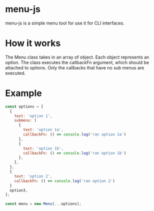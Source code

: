 # menu-js

menu-js is a simple menu tool for use it for CLI interfaces.

# How it works

The Menu class takes in an array of object. Each object represents an option.
The class executes the callbackFn argument, which should be attached to options. Only the callbacks that have no sub menus are executed.

# Example

```js
const options = [
  {
    text: 'option 1',
    submenu: [
      {
        text: 'option 1a',
        callbackFn: () => console.log('ran option 1a')
      },
      {
        text: 'option 1b',
        callbackFn: () => console.log('ran option 1b')
      },
    ],
  },
  {
    text: 'option 2',
    callbackFn: () => console.log('ran option 2')
  }
  option3,
];

const menu = new Menu(...options);
```
